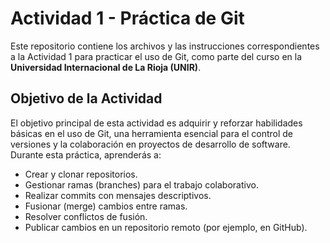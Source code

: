 # Actividad 1 - Práctica de Git

Este repositorio contiene los archivos y las instrucciones correspondientes a la Actividad 1 para practicar el uso de Git, como parte del curso en la **Universidad Internacional de La Rioja (UNIR)**.

## Objetivo de la Actividad

El objetivo principal de esta actividad es adquirir y reforzar habilidades básicas en el uso de Git, una herramienta esencial para el control de versiones y la colaboración en proyectos de desarrollo de software. Durante esta práctica, aprenderás a:

- Crear y clonar repositorios.
- Gestionar ramas (branches) para el trabajo colaborativo.
- Realizar commits con mensajes descriptivos.
- Fusionar (merge) cambios entre ramas.
- Resolver conflictos de fusión.
- Publicar cambios en un repositorio remoto (por ejemplo, en GitHub).

